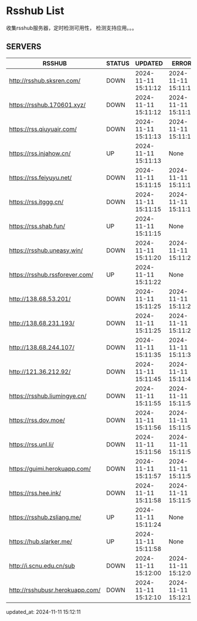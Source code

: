 # Rsshub List

收集rsshub服务器，定时检测可用性， 检测支持应用。。。


## SERVERS

|  RSSHUB   | STATUS  | UPDATED  | ERROR  | TWITTER |  
|  ----  | ----  | ----  | ----  | ---- |  
| http://rsshub.sksren.com/ | DOWN | 2024-11-11 15:11:12 | 2024-11-11 15:11:12 |  
| https://rsshub.170601.xyz/ | DOWN | 2024-11-11 15:11:12 | 2024-11-11 15:11:12 |  
| https://rss.qiuyuair.com/ | DOWN | 2024-11-11 15:11:13 | 2024-11-11 15:11:13 |  
| https://rss.injahow.cn/ | UP | 2024-11-11 15:11:13 | None ||  
| https://rss.feiyuyu.net/ | DOWN | 2024-11-11 15:11:15 | 2024-11-11 15:11:15 |  
| https://rss.itggg.cn/ | DOWN | 2024-11-11 15:11:15 | 2024-11-11 15:11:15 |  
| https://rss.shab.fun/ | UP | 2024-11-11 15:11:15 | None ||  
| https://rsshub.uneasy.win/ | DOWN | 2024-11-11 15:11:20 | 2024-11-11 15:11:20 |  
| https://rsshub.rssforever.com/ | UP | 2024-11-11 15:11:22 | None ||  
| http://138.68.53.201/ | DOWN | 2024-11-11 15:11:25 | 2024-11-11 15:11:25 |  
| http://138.68.231.193/ | DOWN | 2024-11-11 15:11:25 | 2024-11-11 15:11:25 |  
| http://138.68.244.107/ | DOWN | 2024-11-11 15:11:35 | 2024-11-11 15:11:35 |  
| http://121.36.212.92/ | DOWN | 2024-11-11 15:11:45 | 2024-11-11 15:11:45 |  
| https://rsshub.liumingye.cn/ | DOWN | 2024-11-11 15:11:55 | 2024-11-11 15:11:55 |  
| https://rss.dov.moe/ | DOWN | 2024-11-11 15:11:56 | 2024-11-11 15:11:56 |  
| https://rss.unl.li/ | DOWN | 2024-11-11 15:11:56 | 2024-11-11 15:11:56 |  
| https://guimi.herokuapp.com/ | DOWN | 2024-11-11 15:11:57 | 2024-11-11 15:11:57 |  
| https://rss.hee.ink/ | DOWN | 2024-11-11 15:11:58 | 2024-11-11 15:11:58 |  
| https://rsshub.zsliang.me/ | UP | 2024-11-11 15:11:24 | None |OK|  
| https://hub.slarker.me/ | UP | 2024-11-11 15:11:58 | None ||  
| http://i.scnu.edu.cn/sub | DOWN | 2024-11-11 15:12:00 | 2024-11-11 15:12:00 |  
| http://rsshubusr.herokuapp.com/ | DOWN | 2024-11-11 15:12:10 | 2024-11-11 15:12:10 |  
  

updated_at: 2024-11-11 15:12:11  
